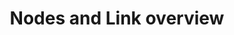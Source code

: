 ﻿---
title: "Nodes and Link overview"
toc: true
tag: developers
category: "Workflow"
menus: 
    api:
        icon: fa fa-gg
        title: "Policies" 
        identifier: policies 

---

